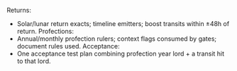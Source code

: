<!-- >>> AUTO-GEN BEGIN: Timing Systems v1.0 (instructions) -->
Returns:
- Solar/lunar return exacts; timeline emitters; boost transits within ±48h of return.
Profections:
- Annual/monthly profection rulers; context flags consumed by gates; document rules used.
Acceptance:
- One acceptance test plan combining profection year lord + a transit hit to that lord.
<!-- >>> AUTO-GEN END: Timing Systems v1.0 (instructions) -->
